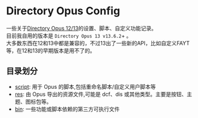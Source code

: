 # Directory Opus Config

一些关于[Directory Opus 12/13](https://www.gpsoft.com.au/index.html)的设置、脚本、自定义功能记录。  
目前我自用的版本是 `Directory Opus 13 v13.6.2`+ 。  
大多数东西在12和13中都是兼容的，不过13出了一些新的API，比如自定义FAYT等，在12和13的早期版本是用不了的。  

## 目录划分

- [script](/script/): 用于 Opus 的脚本,包括重命名脚本/自定义用户脚本等
- [res](/res/): 由 Opus 导出的资源文件,可能是 dcf、dis 或其他类型。主要是按钮、主题、图标包等。
- [bin](/bin/): 一些功能或脚本依赖的第三方可执行文件
